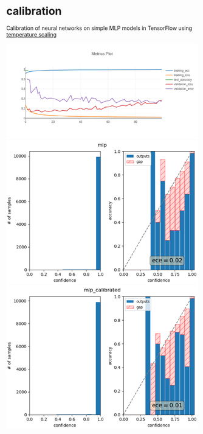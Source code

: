 # calibration
Calibration of neural networks on simple MLP models in TensorFlow using [temperature scaling](https://github.com/gpleiss/temperature_scaling)

![](reports/figures/mnist/mlp/newplot.png)
![](reports/figures/mnist/mlp/reliab.png)
![](reports/figures/mnist/mlp/reliab_calib.png)
